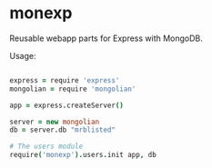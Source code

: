 monexp
======

Reusable webapp parts for Express with MongoDB.

Usage:

```coffeescript

express = require 'express'
mongolian = require 'mongolian'

app = express.createServer()

server = new mongolian
db = server.db "mrblisted"

# The users module
require('monexp').users.init app, db

```


